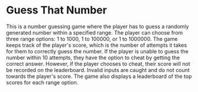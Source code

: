 # Guess That Number
This is a number guessing game where the player has to guess a randomly generated number within a specified range. The player can choose from three range options: 1 to 1000, 1 to 100000, or 1 to 1000000. The game keeps track of the player's score, which is the number of attempts it takes for them to correctly guess the number. If the player is unable to guess the number within 10 attempts, they have the option to cheat by getting the correct answer. However, if the player chooses to cheat, their score will not be recorded on the leaderboard. Invalid inputs are caught and do not count towards the player's score. The game also displays a leaderboard of the top scores for each range option.
